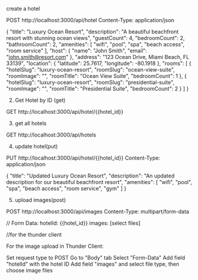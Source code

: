 

create a hotel

POST http://localhost:3000/api/hotel
Content-Type: application/json

{
  "title": "Luxury Ocean Resort",
  "description": "A beautiful beachfront resort with stunning ocean views",
  "guestCount": 4,
  "bedroomCount": 2,
  "bathroomCount": 2,
  "amenities": [
    "wifi",
    "pool",
    "spa",
    "beach access",
    "room service"
  ],
  "host": {
    "name": "John Smith",
    "email": "john.smith@resort.com"
  },
  "address": "123 Ocean Drive, Miami Beach, FL 33139",
  "location": {
    "latitude": 25.7617,
    "longitude": -80.1918
  },
  "rooms": [
    {
      "hotelSlug": "luxury-ocean-resort",
      "roomSlug": "ocean-view-suite",
      "roomImage": "",
      "roomTitle": "Ocean View Suite",
      "bedroomCount": 1
    },
    {
      "hotelSlug": "luxury-ocean-resort",
      "roomSlug": "presidential-suite",
      "roomImage": "",
      "roomTitle": "Presidential Suite",
      "bedroomCount": 2
    }
  ]
}

2. Get Hotel by ID (get)

GET http://localhost:3000/api/hotel/{{hotel_id}}


3. get all hotels

GET http://localhost:3000/api/hotels


4. update hotel(put)

PUT http://localhost:3000/api/hotel/{{hotel_id}}
Content-Type: application/json

{
  "title": "Updated Luxury Ocean Resort",
  "description": "An updated description for our beautiful beachfront resort",
  "amenities": [
    "wifi",
    "pool",
    "spa",
    "beach access",
    "room service",
    "gym"
  ]
}


5. upload images(post)

POST http://localhost:3000/api/images
Content-Type: multipart/form-data

// Form Data:
hotelId: {{hotel_id}}
images: [select files]


//for the thunder client

For the image upload in Thunder Client:

Set request type to POST
Go to "Body" tab
Select "Form-Data"
Add field "hotelId" with the hotel ID
Add field "images" and select file type, then choose image files